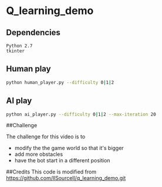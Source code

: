# Q\_learning_demo

## Dependencies
```
Python 2.7
tkinter
```

## Human play
``` sh
python human_player.py --difficulty 0|1|2
```

## AI play
``` sh
python ai_player.py --difficulty 0|1|2 --max-iteration 20
```


##Challenge

The challenge for this video is to

* modify the the game world so that it's bigger
* add more obstacles
* have the bot start in a different position

##Credits
This code is modified from https://github.com/llSourcell/q_learning_demo.git